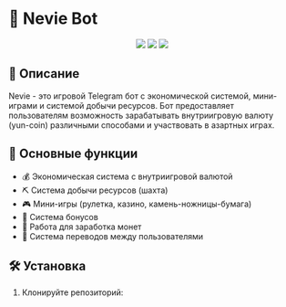 # 🤖 Nevie Bot

<div align="center">
  <img src="https://img.shields.io/badge/python-3.11-blue.svg">
  <img src="https://img.shields.io/badge/aiogram-2.25.1-blue.svg">
  <img src="https://img.shields.io/badge/license-MIT-green.svg">
</div>

## 📝 Описание

Nevie - это игровой Telegram бот с экономической системой, мини-играми и системой добычи ресурсов. Бот предоставляет пользователям возможность зарабатывать внутриигровую валюту (yun-coin) различными способами и участвовать в азартных играх.

## 🚀 Основные функции

- 💰 Экономическая система с внутриигровой валютой
- ⛏️ Система добычи ресурсов (шахта)
- 🎮 Мини-игры (рулетка, казино, камень-ножницы-бумага)
- 🎁 Система бонусов
- 💼 Работа для заработка монет
- 🏦 Система переводов между пользователями

## 🛠 Установка

1. Клонируйте репозиторий:
